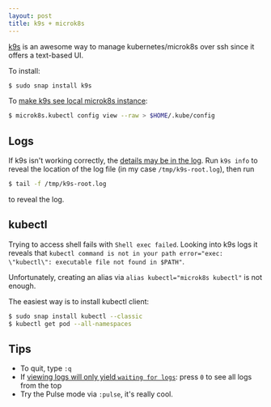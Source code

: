 ```yaml
---
layout: post
title: k9s + microk8s
---
```


[k9s](https://k9scli.io) is an awesome way to manage kubernetes/microk8s over ssh
since it offers a text-based UI.

To install:
```bash
$ sudo snap install k9s
```
To [make k9s see local microk8s instance](https://github.com/derailed/k9s/issues/267#issuecomment-513431314):
```bash
$ microk8s.kubectl config view --raw > $HOME/.kube/config
```

## Logs

If k9s isn't working correctly, the [details may be in the log](https://github.com/derailed/k9s?tab=readme-ov-file#logs-and-debug-logs).
Run `k9s info` to reveal the location of the log file (in my case `/tmp/k9s-root.log`),
then run
```bash
$ tail -f /tmp/k9s-root.log
```
to reveal the log.

## kubectl

Trying to access shell fails with `Shell exec failed`. Looking into k9s logs it reveals
that `kubectl command is not in your path error="exec: \"kubectl\": executable file not found in $PATH"`.

Unfortunately, creating an alias via `alias kubectl="microk8s kubectl"` is not enough.

The easiest way is to install kubectl client:
```bash
$ sudo snap install kubectl --classic
$ kubectl get pod --all-namespaces
```

## Tips

* To quit, type `:q`
* If [viewing logs will only yield `waiting for logs`](https://github.com/derailed/k9s/issues/901): press `0` to see all logs from the top
* Try the Pulse mode via `:pulse`, it's really cool.
